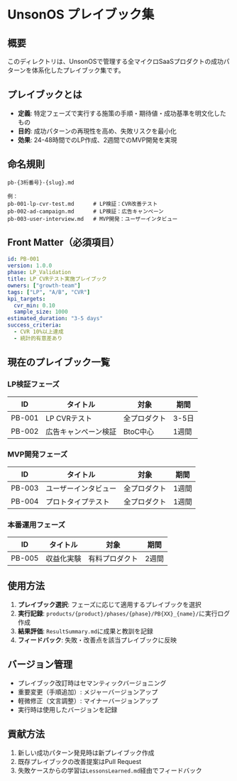 # UnsonOS プレイブック集

## 概要
このディレクトリは、UnsonOSで管理する全マイクロSaaSプロダクトの成功パターンを体系化したプレイブック集です。

## プレイブックとは
- **定義**: 特定フェーズで実行する施策の手順・期待値・成功基準を明文化したもの
- **目的**: 成功パターンの再現性を高め、失敗リスクを最小化
- **効果**: 24-48時間でのLP作成、2週間でのMVP開発を実現

## 命名規則
```
pb-{3桁番号}-{slug}.md

例：
pb-001-lp-cvr-test.md      # LP検証：CVR改善テスト
pb-002-ad-campaign.md      # LP検証：広告キャンペーン
pb-003-user-interview.md   # MVP開発：ユーザーインタビュー
```

## Front Matter（必須項目）
```yaml
id: PB-001
version: 1.0.0
phase: LP_Validation
title: LP CVRテスト実施プレイブック
owners: ["growth-team"]
tags: ["LP", "A/B", "CVR"]
kpi_targets:
  cvr_min: 0.10
  sample_size: 1000
estimated_duration: "3-5 days"
success_criteria:
  - CVR 10%以上達成
  - 統計的有意差あり
```

## 現在のプレイブック一覧

### LP検証フェーズ
| ID | タイトル | 対象 | 期間 |
|----|----------|------|------|
| PB-001 | LP CVRテスト | 全プロダクト | 3-5日 |
| PB-002 | 広告キャンペーン検証 | BtoC中心 | 1週間 |

### MVP開発フェーズ  
| ID | タイトル | 対象 | 期間 |
|----|----------|------|------|
| PB-003 | ユーザーインタビュー | 全プロダクト | 1週間 |
| PB-004 | プロトタイプテスト | 全プロダクト | 1週間 |

### 本番運用フェーズ
| ID | タイトル | 対象 | 期間 |
|----|----------|------|------|
| PB-005 | 収益化実験 | 有料プロダクト | 2週間 |

## 使用方法

1. **プレイブック選択**: フェーズに応じて適用するプレイブックを選択
2. **実行記録**: `products/{product}/phases/{phase}/PB{XX}_{name}/`に実行ログ作成
3. **結果評価**: `ResultSummary.md`に成果と教訓を記録
4. **フィードバック**: 失敗・改善点を該当プレイブックに反映

## バージョン管理
- プレイブック改訂時はセマンティックバージョニング
- 重要変更（手順追加）: メジャーバージョンアップ
- 軽微修正（文言調整）: マイナーバージョンアップ
- 実行時は使用したバージョンを記録

## 貢献方法
1. 新しい成功パターン発見時は新プレイブック作成
2. 既存プレイブックの改善提案はPull Request
3. 失敗ケースからの学習は`LessonsLearned.md`経由でフィードバック